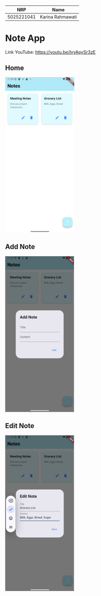 |    NRP     |       Name       |
| :--------: |:----------------:|
| 5025221041 | Karina Rahmawati |

# Note App
Link YouTube: https://youtu.be/IvyApySr3zE

## Home
<img src="docs/home.png" alt="Home" height="500">

## Add Note
<img src="docs/add_note.png" alt="Add Note" height="500">

## Edit Note
<img src="docs/edit_note.png" alt="Edit Note" height="500">

